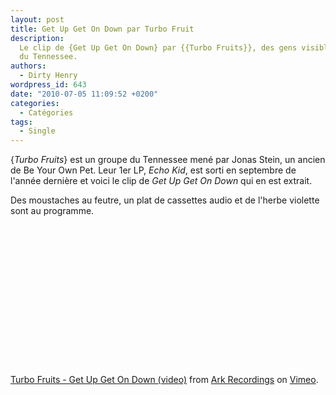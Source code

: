 ```yaml
---
layout: post
title: Get Up Get On Down par Turbo Fruit
description:
  Le clip de {Get Up Get On Down} par {{Turbo Fruits}}, des gens visiblement fun
  du Tennessee.
authors:
  - Dirty Henry
wordpress_id: 643
date: "2010-07-05 11:09:52 +0200"
categories:
  - Catégories
tags:
  - Single
---
```


{_Turbo Fruits_} est un groupe du Tennessee mené par Jonas Stein, un ancien de
Be Your Own Pet. Leur 1er LP, _Echo Kid_, est sorti en septembre de l'année
dernière et voici le clip de _Get Up Get On Down_ qui en est extrait.

Des moustaches au feutre, un plat de cassettes audio et de l'herbe violette sont
au programme.

<object width="400" height="225"><param name="allowfullscreen" value="true" /><param name="allowscriptaccess" value="always" /><param name="movie" value="http://vimeo.com/moogaloop.swf?clip_id=12444059&amp;server=vimeo.com&amp;show_title=1&amp;show_byline=1&amp;show_portrait=0&amp;color=&amp;fullscreen=1" /><embed src="http://vimeo.com/moogaloop.swf?clip_id=12444059&amp;server=vimeo.com&amp;show_title=1&amp;show_byline=1&amp;show_portrait=0&amp;color=&amp;fullscreen=1" type="application/x-shockwave-flash" allowfullscreen="true" allowscriptaccess="always" width="400" height="225"></embed></object><p><a href="http://vimeo.com/12444059">Turbo
Fruits - Get Up Get On Down (video)</a> from
<a href="http://vimeo.com/user4013034">Ark Recordings</a> on
<a href="http://vimeo.com">Vimeo</a>.</p>
